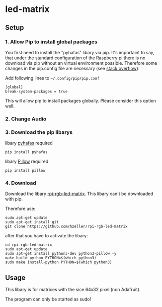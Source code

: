 # led-matrix

## Setup
### 1. Allow Pip to install global packages
You first need to install the "pyhafas" libary via pip. It's importaint to say, that under the standard configuration of the Raspberry pi there is no download via pip without an virtual environment possible. Therefore some changes in the pip.config file are necessary (see [stack overflow](https://stackoverflow.com/questions/75608323/how-do-i-solve-error-externally-managed-environment-every-time-i-use-pip-3)):

Add following lines to ```~/.config/pip/pip.conf```

```
[global]
break-system-packages = true
```
This will allow pip to install packages globally. 
Please consider this option well.

### 2. Change Audio

### 3. Download the pip libarys
libary [pyhafas](https://github.com/FahrplanDatenGarten/pyhafas) required
```
pip install pyhafas
```
libary [Pillow](https://github.com/python-pillow/Pillow/) required
```
pip install pillow
```
### 4. Download
Download the libary [rpi-rgb-led-matrix](https://github.com/hzeller/rpi-rgb-led-matrix/tree/master).
This libary can't be downloaded with pip. 

Therefore use:
```
sudo apt-get update
sudo apt-get install git
git clone https://github.com/hzeller/rpi-rgb-led-matrix
```
after that you have to activate the libary:
```
cd rpi-rgb-led-matrix
sudo apt-get update
sudo apt-get install python3-dev python3-pillow -y
make-build-python PYTHON=$(which python3)
sudo make install-python PYTHON=$(which python3)
```
## Usage
This libary is for matrices with the sice 64x32 pixel (non Adafruit).

The program can only be started as sudo!

